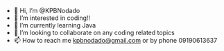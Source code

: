 - 👋 Hi, I’m @KPBNodado
- 👀 I’m interested in coding!!
- 🌱 I’m currently learning Java
- 💞️ I’m looking to collaborate on any coding related topics
- 📫 How to reach me kpbnodado@gmail.com or by phone 09190613637

<!---
KPBNodado/KPBNodado is a ✨ special ✨ repository because its `README.md` (this file) appears on your GitHub profile.
You can click the Preview link to take a look at your changes.
--->
